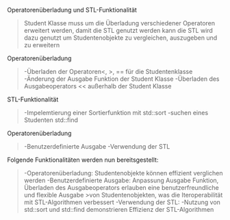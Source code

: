 Operatorenüberladung und STL-Funktionalität
> Student Klasse muss um die Überladung verschiedener Operatoren erweitert werden, damit die STL genutzt werden kann
> die STL wird dazu genutzt um Studentenobjekte zu vergleichen, auszugeben und zu erweitern 



Operatorenüberladung
>-Überladen der Operatoren<, >, == für die Studentenklasse
>-Änderung der Ausgabe Funktion der Student Klasse
>-Überladen des Ausgabeoperators << außerhalb der Student Klasse

STL-Funktionalität
>-Impelemtierung einer Sortierfunktion mit std::sort
>-suchen eines Studenten std::find

Operatorenüberladung 
>-Benutzerdefinierte Ausgabe 
>-Verwendung der STL 


Folgende Funktionalitäten werden nun bereitsgestellt: 
>-Operatorenüberladung: Studentenobjekte können effizient verglichen werden 
>-Benutzerdefinierte Ausgabe: Anpassung Ausgabe Funktion, Überladen des Ausgabeoperators erlauben eine benutzerfreundliche und flexible Ausgabe >von Studentenobjekten, was die Iteroperabilität mit STL-Algorithmen verbessert 
>-Verwendung der STL:
>-Nutzung von std::sort und std::find demonstrieren Effizienz der STL-Algorithmen
